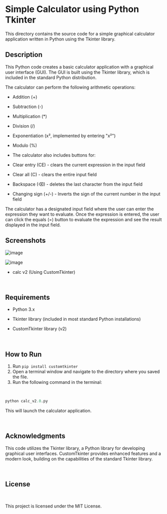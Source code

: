 # Simple Calculator using Python Tkinter

This directory contains the source code for a simple graphical calculator application written in Python using the Tkinter library.
<br />

## Description

This Python code creates a basic calculator application with a graphical user interface (GUI). The GUI is built using the Tkinter library, which is included in the standard Python distribution.

The calculator can perform the following arithmetic operations:

- Addition (+)
- Subtraction (-)
- Multiplication (\*)
- Division (/)
- Exponentiation (x², implemented by entering "x²")
- Modulo (%)
- The calculator also includes buttons for:

- Clear entry (CE) - clears the current expression in the input field
- Clear all (C) - clears the entire input field
- Backspace (⌫) - deletes the last character from the input field
- Changing sign (+/-) - Inverts the sign of the current number in the input field

The calculator has a designated input field where the user can enter the expression they want to evaluate. Once the expression is entered, the user can click the equals (=) button to evaluate the expression and see the result displayed in the input field.
<br />

## Screenshots

![image](https://github.com/akhi07rx/Python-TK-Calculator/assets/89210430/d754c4aa-4efc-4256-928f-b32273a05e33)

![image](https://github.com/akhi07rx/Python-TK-Calculator/assets/89210430/32986ca2-a059-41e6-9635-c5892cfd7841)

- calc v2 (Using CustomTkinter)

<br />

## Requirements

- Python 3.x
- Tkinter library (included in most standard Python installations)

- CustomTkinter library (v2)

<br />

## How to Run

1. Run `pip install customtkinter`
2. Open a terminal window and navigate to the directory where you saved the file.
3. Run the following command in the terminal:

<br/>

```python
python calc_v2.0.py
```

This will launch the calculator application.

<br />

## Acknowledgments

This code utilizes the Tkinter library, a Python library for developing graphical user interfaces. CustomTkinter provides enhanced features and a modern look, building on the capabilities of the standard Tkinter library.

<br/>

## License

<br />

This project is licensed under the MIT License.

